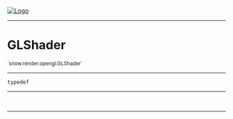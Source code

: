 
[![Logo](../../../../images/logo.png)](../../../../api/index.html)

---



<h1>GLShader</h1>
<small>`snow.render.opengl.GLShader`</small>



---

`typedef`

---

&nbsp;
&nbsp;









---

&nbsp;
&nbsp;
&nbsp;
&nbsp;